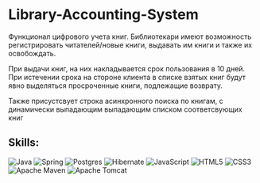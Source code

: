 # Library-Accounting-System
Функционал цифрового учета книг. Библиотекари имеют возможность регистрировать читателей/новые книги, выдавать им книги и также их освобождать.

При выдачи книг, на них накладывается срок пользования в 10 дней. При истечении срока на стороне клиента в списке взятых книг будут явно выделяться просроченные книги, подлежащие возврату.

Также присустсвует строка асинхронного поиска по книгам, с динамически выпадающим выпадающим списком соответсвующих книг

## Skills:

![Java](https://img.shields.io/badge/java-%23ED8B00.svg?style=for-the-badge&logo=openjdk&logoColor=white)  ![Spring](https://img.shields.io/badge/spring-%236DB33F.svg?style=for-the-badge&logo=spring&logoColor=white)  ![Postgres](https://img.shields.io/badge/postgres-%23316192.svg?style=for-the-badge&logo=postgresql&logoColor=white)  ![Hibernate](https://img.shields.io/badge/Hibernate-59666C?style=for-the-badge&logo=Hibernate&logoColor=white)  ![JavaScript](https://img.shields.io/badge/javascript-%23323330.svg?style=for-the-badge&logo=javascript&logoColor=%23F7DF1E)  ![HTML5](https://img.shields.io/badge/html5-%23E34F26.svg?style=for-the-badge&logo=html5&logoColor=white)  ![CSS3](https://img.shields.io/badge/css3-%231572B6.svg?style=for-the-badge&logo=css3&logoColor=white)  ![Apache Maven](https://img.shields.io/badge/Apache%20Maven-C71A36?style=for-the-badge&logo=Apache%20Maven&logoColor=white)  ![Apache Tomcat](https://img.shields.io/badge/apache%20tomcat-%23F8DC75.svg?style=for-the-badge&logo=apache-tomcat&logoColor=black)
